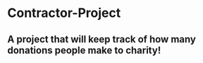 # Contractor-Project
## A project that will keep track of how many donations people make to charity!
